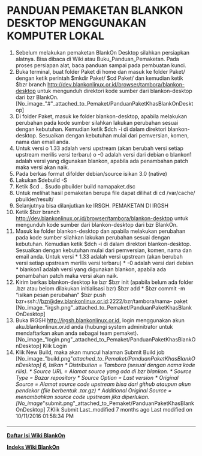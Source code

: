 # PANDUAN PEMAKETAN BLANKON DESKTOP MENGGUNAKAN KOMPUTER LOKAL
   1. Sebelum melakukan pemaketan BlankOn Desktop silahkan persiapkan alatnya.
      Bisa dibaca di Wiki atau ​Buku_Panduan_Pemaketan. Pada proses persiapan
      alat, baca panduan sampai pada pembuatan kunci.
   2. Buka terminal, buat folder Paket di home dan masuk ke folder Paket/
      dengan ketik perintah
      $mkdir Paket/
      $cd Paket/
dan kemudian ketik
$bzr branch http://dev.blankonlinux.or.id/browser/tambora/blankon-desktop
untuk mengunduh direktori kode sumber dari blankon-desktop dari bzr BlankOn.
[No_image_"#"_attached_to_Pemaket/PanduanPaketKhasBlankOnDesktop]
   1. Di folder Paket, masuk ke folder blankon-desktop, apabila melakukan
      perubahan pada kode sumber silahkan lakukan perubahan sesuai dengan
      kebutuhan. Kemudian ketik
      $dch -i
di dalam direktori blankon-desktop. Sesuaikan dengan kebutuhan mulai dari
pemversian, komen, nama dan email anda.
   1. Untuk versi
          o 1.33 adalah versi upstream (akan berubah versi setiap upstream
            merilis versi terbaru)
          o -0 adalah versi dari debian
          o blankon1 adalah versi yang digunakan blankon, apabila ada
            penambahan patch maka versi akan naik.
   2. Pada berkas format difolder debian/source isikan 3.0 (native)
   3. Lakukan
      $debuild -S
   4. Ketik
      $cd ..
      $sudo pbuilder build namapaket.dsc
   5. Untuk melihat hasil pemaketan berupa file dapat dilihat di cd /var/cache/
      pbuilder/result/
   6. Selanjutnya bisa dilanjutkan ke IRSGH.
PEMAKETAN DI IRGSH
   1. Ketik
      $bzr branch http://dev.blankonlinux.or.id/browser/tambora/blankon-desktop
untuk mengunduh kode sumber dari blankon-desktop dari bzr BlankOn.
   1. Masuk ke folder blankon-desktop dan apabila melakukan perubahan pada kode
      sumber silahkan lakukan perubahan sesuai dengan kebutuhan. Kemudian ketik
      $dch -i
di dalam direktori blankon-desktop. Sesuaikan dengan kebutuhan mulai dari
pemversian, komen, nama dan email anda.
     Untuk versi
    * 1.33 adalah versi upstream (akan berubah versi setiap upstream merilis
      versi terbaru)
    * -0 adalah versi dari debian
    * blankon1 adalah versi yang digunakan blankon, apabila ada penambahan
      patch maka versi akan naik.
   1. Kirim berkas blankon-desktop ke bzr
      $bzr init (apabila belum ada folder .bzr atau belom dilakukan
      initialisasi bzr)
      $bzr add *
      $bzr commit -m “isikan pesan perubahan”
      $bzr push bzr+ssh://bzr@dev.blankonlinux.or.id:2222/bzr/tambora/nama-
      paket
[No_image_"irgsh.png"_attached_to_Pemaket/PanduanPaketKhasBlankOnDesktop]
   1. Buka IRGSH ​http://irgsh.blankonlinux.or.id, login menggunakan akun
      aku.blankonlinux.or.id anda (hubungi system adminitrator untuk
      mendaftarkan akun anda sebagai team pemaket).
[No_image_"login.png"_attached_to_Pemaket/PanduanPaketKhasBlankOnDesktop]
Klik Login
   1. Klik New Build, maka akan muncul halaman Submit Build job
[No_image_"build.png"_attached_to_Pemaket/PanduanPaketKhasBlankOnDesktop]
6, Isikan
    * Distribution = Tambora (sesuai dengan nama kode rilis).
    * Source URL = Alamat source yang ada di bzr blankon.
    * Source Type = Bazar repository
    * Source Option = Last version
    * Original Source = Alamat source code upstream bisa dari github ataupun
      akun pendekar (file berbentuk .tar.gz)
    * Additional Original Source = menambahkan source code upstream jika
      diperlukan.
[No_image_"submit.png"_attached_to_Pemaket/PanduanPaketKhasBlankOnDesktop]
7.Klik Submit
Last_modified 7 months ago Last modified on 10/11/2016 01:58:34 PM
#### 
    
 
 
 
 
 
---
[**Daftar Isi Wiki BlankOn**](/DaftarIsi/README.md)
 
[**Indeks Wiki BlankOn**](/Indeks.md)
